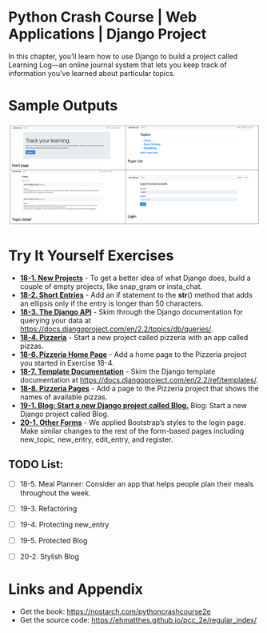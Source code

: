# Python Crash Course | Web Applications | Django Project

In this chapter, you’ll learn how to use Django to build a project called Learning Log—an online journal system that lets you keep track of information you’ve learned about particular topics.


Sample Outputs
========================================================

![Sample Outputs](https://github.com/nihathalici/Python-Crash-Course-The-Book/blob/main/Projects/Django-Project/learning_log_sample_output.PNG)


Try It Yourself Exercises
========================================================

* **[18-1. New Projects](https://github.com/nihathalici/Python-Crash-Course-The-Book/blob/main/Projects/Django-Project/2nd-Loop/00-Getting-started-with-Django/Try-it-yourself/18-1-New-Projects.md)** - To get a better idea of what Django does, build a couple of empty projects, like snap_gram or insta_chat.
* **[18-2. Short Entries](https://github.com/nihathalici/Python-Crash-Course-The-Book/blob/main/Projects/Django-Project/2nd-Loop/00-Getting-started-with-Django/Try-it-yourself/18-2-Short-Entries.md)** - Add an if statement to the __str__() method that adds an ellipsis only if the entry is longer than 50 characters.
* **[18-3. The Django API](https://docs.djangoproject.com/en/2.2/topics/db/queries/)** - Skim through the Django documentation for querying your data at https://docs.djangoproject.com/en/2.2/topics/db/queries/.
* **[18-4. Pizzeria](https://github.com/nihathalici/Python-Crash-Course-The-Book/blob/main/Projects/Django-Project/2nd-Loop/00-Getting-started-with-Django/Try-it-yourself/18-4-Pizzeria.md)** - Start a new project called pizzeria with an app called pizzas.
* **[18-6. Pizzeria Home Page](https://github.com/nihathalici/Python-Crash-Course-The-Book/blob/main/Projects/Django-Project/2nd-Loop/00-Getting-started-with-Django/Try-it-yourself/18-4-Pizzeria.md)** - Add a home page to the Pizzeria project you started in Exercise 18-4.
* **[18-7. Template Documentation](https://docs.djangoproject.com/en/2.2/ref/templates/)** - Skim the Django template documentation at https://docs.djangoproject.com/en/2.2/ref/templates/.
* **[18-8. Pizzeria Pages](https://github.com/nihathalici/Python-Crash-Course-The-Book/blob/main/Projects/Django-Project/2nd-Loop/00-Getting-started-with-Django/Try-it-yourself/18-8-Pizzeria-Pages.md)** - Add a page to the Pizzeria project that shows the names of available pizzas.
* **[19-1. Blog: Start a new Django project called Blog.](https://github.com/nihathalici/Django-Blog-Project)** Blog: Start a new Django project called Blog.
* **[20-1. Other Forms](https://github.com/nihathalici/Python-Crash-Course-The-Book/blob/main/Projects/Django-Project/2nd-Loop/00-Getting-started-with-Django/Try-it-yourself/18-8-Pizzeria-Pages.md)** - We applied Bootstrap’s styles to the login page. Make similar changes to the rest of the form-based pages including new_topic, new_entry, edit_entry, and register.


## TODO List:

* [ ] 18-5. Meal Planner: Consider an app that helps people plan their meals throughout the week.
* [ ] 19-3. Refactoring
* [ ] 19-4. Protecting new_entry
* [ ] 19-5. Protected Blog
* [ ] 20-2. Stylish Blog


Links and Appendix
========================================================

- Get the book: https://nostarch.com/pythoncrashcourse2e
- Get the source code: https://ehmatthes.github.io/pcc_2e/regular_index/
